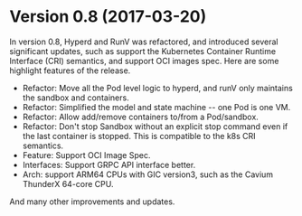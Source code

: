# Version 0.8 (2017-03-20)

In version 0.8, Hyperd and RunV was refactored, and introduced several significant updates, such as support the Kubernetes Container Runtime Interface (CRI) semantics, and support OCI images spec. Here are some highlight features of the release.

- Refactor: Move all the Pod level logic to hyperd, and runV only maintains the sandbox and containers.
- Refactor: Simplified the model and state machine -- one Pod is one VM.
- Refactor: Allow add/remove containers to/from a Pod/sandbox.
- Refactor: Don't stop Sandbox without an explicit stop command even if the last container is stopped. This is compatible to the k8s CRI semantics.
- Feature: Support OCI Image Spec.
- Interfaces: Support GRPC API interface better.
- Arch: support ARM64 CPUs with GIC version3, such as the Cavium ThunderX 64-core CPU.

And many other improvements and updates.
